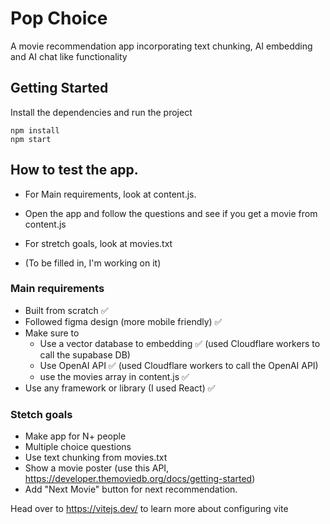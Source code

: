 # Pop Choice
A movie recommendation app incorporating text chunking, AI embedding and AI chat like functionality

## Getting Started
Install the dependencies and run the project
```
npm install
npm start
```

## How to test the app.
- For Main requirements, look at content.js.
- Open the app and follow the questions and see if you get a movie from content.js

- For stretch goals, look at movies.txt
- (To be filled in, I'm working on it)



### Main requirements 
- Built from scratch ✅
- Followed figma design (more mobile friendly) ✅
- Make sure to
    - Use a vector database to embedding ✅ (used Cloudflare workers to call the supabase DB)
    - Use OpenAI API ✅ (used Cloudflare workers to call the OpenAI API)
    - use the movies array in content.js ✅
- Use any framework or library (I used React) ✅

### Stetch goals
- Make app for N+ people
- Multiple choice questions
- Use text chunking from movies.txt
- Show a movie poster (use this API, https://developer.themoviedb.org/docs/getting-started)
- Add "Next Movie" button for next recommendation.

Head over to https://vitejs.dev/ to learn more about configuring vite
